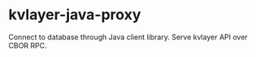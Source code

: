 kvlayer-java-proxy
==================

Connect to database through Java client library. Serve kvlayer API over CBOR RPC.

